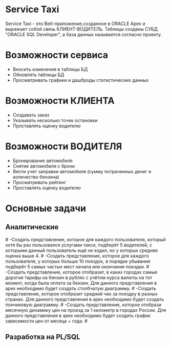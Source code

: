 # Service Taxi
Service Taxi - это Веб-приложение,созданное в ORACLE Apex и выражает собой связь КЛИЕНТ-ВОДИТЕЛЬ.
Таблицы созданы СУБД "ORACLE SQL Developer", а база данных называется согласно проекту.
# Возможности сервиса
- Вносить изменения в таблицы БД
- Обновлять таблицы БД
- Просматривать графики и дашброды статистических данных
# Возможности КЛИЕНТА
 - Создавать заказ
 - Указывать несколько точек остановки
 - Прлставлять оценку водителю
# Возможности ВОДИТЕЛЯ
- Бронирование автомобиля
- Снятие автомобиля с брони
- Вести учет заправки автомобиля (сумму потраченных денег и количество бензина)
- Просматривать рейтинг
- Проставлять оценку водителю
# Основные задачи
<h2>Аналитические</h2>
# -Создать представление, которое для каждого пользователя, который хотя бы раз
пользовался услугами такси, подберёт 5 водителей, с которыми данный пользователь
ещё не ездил, но у которых средняя оценка выше 4.
# -Создать представление, которое для каждого пользователя, у которых больше 10
поездок, в порядке убывания подберёт 5 самых частых мест начала или окончания
поездки.
# -Создать представление, которое отобразит, в каких городах самые дорогие тарифы на
бензин в рублях с учётом курса валюты на тот момент, когда была оплата за бензин. Для
данного представления в apex необходимо будет создать столбчатую диаграмму.
# -Создать представление, которое отобразит средний чек за поездку в разных странах.
Для данного представления в apex необходимо будет создать пончиковую диаграмму.
# -Создать представление, которое отобрази месячную динамику цен на проезд за 1
километр в городах России. Для данного представления в apex необходимо будет
создать график зависимости цен от месяца + года.
# <h2>Разработка на PL/SQL</h2>

